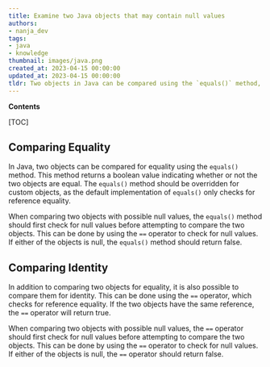```yaml
---
title: Examine two Java objects that may contain null values
authors:
- nanja_dev
tags:
- java
- knowledge
thumbnail: images/java.png
created_at: 2023-04-15 00:00:00
updated_at: 2023-04-15 00:00:00
tldr: Two objects in Java can be compared using the `equals()` method, which returns a boolean value depending on whether or not the two objects are equal, accounting for possible null values.
---
```


**Contents**

[TOC]

## Comparing Equality
In Java, two objects can be compared for equality using the `equals()` method.  This method returns a boolean value indicating whether or not the two objects are equal. The `equals()` method should be overridden for custom objects, as the default implementation of `equals()` only checks for reference equality.

When comparing two objects with possible null values, the `equals()` method should first check for null values before attempting to compare the two objects. This can be done by using the `==` operator to check for null values. If either of the objects is null, the `equals()` method should return false.

## Comparing Identity
In addition to comparing two objects for equality, it is also possible to compare them for identity. This can be done using the `==` operator, which checks for reference equality. If the two objects have the same reference, the `==` operator will return true.

When comparing two objects with possible null values, the `==` operator should first check for null values before attempting to compare the two objects. This can be done by using the `==` operator to check for null values. If either of the objects is null, the `==` operator should return false.
